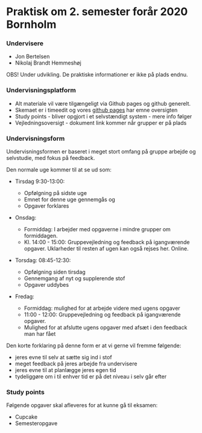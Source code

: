 # Praktisk om 2. semester forår 2020 Bornholm
### Undervisere
- Jon Bertelsen
- Nikolaj Brandt Hemmeshøj

OBS! Under udvikling. De praktiske informationer er ikke på plads endnu.

### Undervisningsplatform
- Alt materiale vil være tilgængeligt via Github pages og github generelt.
- Skemaet er i timeedit og vores [github pages](https://datsoftlyngby.github.io/dat2sem2020SpringBornholm/) har emne oversigten
- Study points - bliver opgjort i et selvstændigt system - mere info følger
- Vejledningsoversigt - dokument link kommer når grupper er på plads

### Undervisningsform
Undervisningsformen er baseret i meget stort omfang på gruppe arbejde og selvstudie, med fokus på feedback.

Den normale uge kommer til at se ud som:

- Tirsdag 9:30-13:00:
	- Opfølgning på sidste uge
	- Emnet for denne uge gennemgås og 
	- Opgaver forklares 
	
- Onsdag: 
	- 	Formiddag: I arbejder med opgaverne i mindre grupper om formiddagen.
	-	Kl. 14:00 - 15:00: Gruppevejledning og feedback på igangværende opgaver. Uklarheder til resten af ugen kan også rejses her. Online. 
	
- Torsdag: 08:45-12:30:
	- Opfølgning siden tirsdag
	- Gennemgang af nyt og supplerende stof
	- Opgaver uddybes 	

- Fredag:
	- Formiddag: mulighed for at arbejde videre med ugens opgaver
	- 11:00 - 12:00: Gruppevejledning og feedback på igangværende opgaver.
	- Mulighed for at afslutte ugens opgaver med afsæt i den feedback man har fået

Den korte forklaring på denne form er at vi gerne vil fremme følgende:

- jeres evne til selv at sætte sig ind i stof
- meget feedback på jeres arbejde fra undervisere
- jeres evne til at planlægge jeres egen tid
- tydeliggøre om i til enhver tid er på det niveau i selv går efter


### Study points
Følgende opgaver skal afleveres for at kunne gå til eksamen:
- Cupcake
- Semesteropgave

